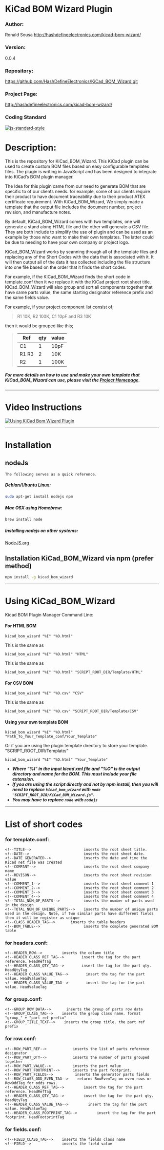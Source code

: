 # KiCad BOM Wizard Plugin

### Author:
Ronald Sousa http://hashdefineelectronics.com/kicad-bom-wizard/

### Version:
0.0.4

### Repository:
https://github.com/HashDefineElectronics/KiCad_BOM_Wizard.git

### Project Page:
http://hashdefineelectronics.com/kicad-bom-wizard/

### Coding Standard
[![js-standard-style](https://img.shields.io/badge/code%20style-standard-brightgreen.svg)](http://standardjs.com/)

# Description:
This is the repository for KiCad_BOM_Wizard. This KiCad plugin can be used to create custom BOM files based on easy configurable templates files. The plugin is writing in JavaScript and has been designed to integrate into KiCad’s BOM plugin manager.

The Idea for this plugin came from our need to generate BOM that are specific to of our clients needs. for example, some of our clients require their product to have document traceability due to their product ATEX certificate requirement.
With KiCad_BOM_Wizard, We simply made a template that the output file includes the document number, project revision, and manufacture notes.

By default, KiCad_BOM_Wizard comes with two templates, one will generate a stand along HTML file and the other will generate a CSV file.
They are both include to simplify the use of plugin and can be used as an example by those who want to make their own templates. The latter could be due to needing to have your own company or project logo.

KiCad_BOM_Wizard works by scanning through all of the template files and replacing any of the Short Codes with the data that is associated with it. It will then output all of the data it has collected including the file structure
into one file based on the order that it finds the short codes.

For example, if the KiCad_BOM_Wizard finds the short code <!--TAG_TITLE--> in template.conf then it we replace it with the KiCad project root sheet title. KiCad_BOM_Wizard will also group and sort all components together that have same parts value, the same starting designator reference prefix and the same fields value.

For example, if your project component list consist of;
> R1 10K, R2 100K, C1 10pF and R3 10K

then it would be grouped like this;

> | Ref | qty | value |
> |----|-----|-----|
> |C1 | 1 | 10pF |
> | R1 R3 | 2 | 10K|
> | R2| 1 | 100K|

##### For more details on how to use and make your own template that KiCad_BOM_Wizard can use, please visit the [Project Homepage](http://hashdefineelectronics.com/kicad-bom-wizard/).
***

# Video Instructions
[![Using KiCad Bom Wizard Plugin](http://img.youtube.com/vi/k9EE21K-m8M/0.jpg)](https://youtu.be/k9EE21K-m8M)
___
# Installation 
## nodeJs
```The following serves as a quick reference.```
##### Debian/Ubuntu Linux:
```bash
sudo apt-get install nodejs npm
```
##### Mac OSX using Homebrew:
```bash
brew install node
```
##### Installing nodejs on other systems:
[NodeJS.org](https://nodejs.org/en/download/)

## Installation KiCad_BOM_Wizard via npm (prefer method)
```bash
npm install -g kicad_bom_wizard
```

___
# Using KiCad_BOM_Wizard
Kicad BOM Plugin Manager Command Line:

#### For HTML BOM
```
kicad_bom_wizard "%I" "%O.html"
```

This is the same as
```
kicad_bom_wizard "%I" "%O.html" "HTML"
```
This is the same as
```
kicad_bom_wizard "%I" "%O.html" "SCRIPT_ROOT_DIR/Template/HTML"
```

#### For CSV BOM
```
kicad_bom_wizard "%I" "%O.csv" "CSV"
```

This is the same as
```
kicad_bom_wizard "%I" "%O.csv" "SCRIPT_ROOT_DIR/Template/CSV"
```

#### Using your own template BOM

```
kicad_bom_wizard "%I" "%O.html" "Path_To_Your_Template_conf/Your_Template"
```

Or if you are using the plugin template directory to store your template. "SCRIPT_ROOT_DIR/Template/"

```
kicad_bom_wizard "%I" "%O.html" "Your_Template"
```

- ***Where "%I" in the input kicad xml file and "%O" is the output directory and name for the BOM. This must include your file extension.***
- ***If you are using the script directly and not by npm install, then you will need to replace ```kicad_bom_wizard``` with  ```node "SCRIPT_ROOT_DIR/KiCad_BOM_Wizard.js"```.***
- ***You may have to replace ```node``` with ```nodejs```***
 
___
# List of short codes

### for template.conf:
    <!--TITLE-->                        inserts the root sheet title.
    <!--DATE-->                         inserts the root sheet date.
    <!--DATE_GENERATED-->               inserts the date and time the Kicad net file was created
    <!--COMPANY-->                      inserts the root sheet company name
    <!--REVISON-->                      inserts the root sheet revision value
    <!--COMMENT_1-->                    inserts the root sheet comment 1
    <!--COMMENT_2-->                    inserts the root sheet comment 2
    <!--COMMENT_3-->                    inserts the root sheet comment 3
    <!--COMMENT_4-->                    inserts the root sheet comment 4
    <!--TOTAL_NUM_OF_PARTS-->           inserts the number of parts used in the design
    <!--TOTAL_NUM_OF_UNIQUE_PARTS-->    inserts the number of unique parts used in the design. Note, if two similar parts have different fields then it will be register as unique
    <!--CLASS_HEADER_TAG-->       inserts the table headers
    <!--BOM_TABLE-->                    inserts the complete generated BOM table

### for headers.conf:
    <!--HEADER_ROW-->         inserts the column title
    <!--HEADER_CLASS_REF_TAG-->        insert the tag for the part reference. HeadRefTag
    <!--HEADER_CLASS_QTY_TAG-->        insert the tag for the part qty. HeadQtyTag
    <!--HEADER_CLASS_VALUE_TAG-->        insert the tag for the part value. HeadValueTag
    <!--HEADER_CLASS_VALUE_TAG-->        insert the tag for the part value. HeadValueTag

### for group.conf:
    <!--GROUP_ROW_DATA-->       inserts the group of parts row data
    <!--GROUP_CLASS_TAG-->    inserts the group class name. format "group_" + "part ref prefix"
    <!--GROUP_TITLE_TEXT-->    inserts the group title. the part ref prefix

### for row.conf:
    <!--ROW_PART_REF-->            inserts the list of parts reference designator
    <!--ROW_PART_QTY-->            inserts the number of parts grouped together
    <!--ROW_PART_VALUE-->          inserts the part value
    <!--ROW_PART_FOOTPRINT-->      inserts the part footprint.
    <!--ROW_PART_FIELDS-->          inserts the generator parts fields
    <!--ROW_CLASS_ODD_EVEN_TAG-->    returns RowEvenTag on even rows or RowOddTag for odds rows.
    <!--HEADER_CLASS_REF_TAG-->         insert the tag for the part reference. HeadRefTag
    <!--HEADER_CLASS_QTY_TAG-->         insert the tag for the part qty. HeadQtyTag
    <!--HEADER_CLASS_VALUE_TAG-->         insert the tag for the part value. HeadValueTag
    <!--HEADER_CLASS_FOOTPRINT_TAG-->         insert the tag for the part footprint. HeadFootprintTag
    

### for fields.conf:
    <!--FIELD_CLASS_TAG-->    inserts the fields class name
    <!--FIELD-->              inserts the field value
